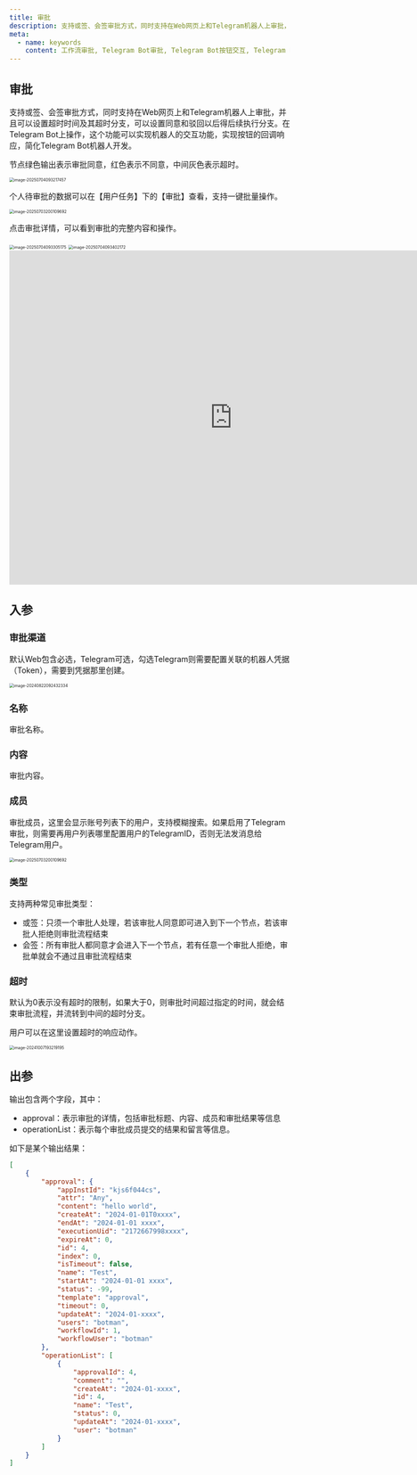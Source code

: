 ```yaml
---
title: 审批
description: 支持或签、会签审批方式，同时支持在Web网页上和Telegram机器人上审批，并且可以设置超时时间及其超时分支，可以设置同意和驳回以后得后续执行分支。
meta:
  - name: keywords
    content: 工作流审批, Telegram Bot审批, Telegram Bot按钮交互, Telegram Bot按钮响应, 网页审批, 审批流引擎, 审批流框架, 低代码, AI工作流, 流程引擎
---
```


## 审批

支持或签、会签审批方式，同时支持在Web网页上和Telegram机器人上审批，并且可以设置超时时间及其超时分支，可以设置同意和驳回以后得后续执行分支。在Telegram Bot上操作，这个功能可以实现机器人的交互功能，实现按钮的回调响应，简化Telegram Bot机器人开发。

节点绿色输出表示审批同意，红色表示不同意，中间灰色表示超时。

<img src="./img/approval.png" alt="image-20250704093217457" style="zoom:50%;" />

个人待审批的数据可以在【用户任务】下的【审批】查看，支持一键批量操作。

<img src="./img/approval_user_list.png" alt="image-20250703200109692" style="zoom:50%;" />

点击审批详情，可以看到审批的完整内容和操作。

<img src="./img/approval_detail.png" alt="image-20250704093305175" style="zoom:50%;" />

<img src="./img/done_approval_list.png" alt="image-20250704093402172" style="zoom:50%;" />

<iframe 
    width="800" 
    height="600" 
    src="https://www.youtube.com/embed/vjKWLpJLr7c"  frameborder="0" 
    allow="accelerometer; autoplay; encrypted-media; gyroscope; picture-in-picture" 
    allowfullscreen>
</iframe>



## 入参

### 审批渠道

默认Web包含必选，Telegram可选，勾选Telegram则需要配置关联的机器人凭据（Token），需要到凭据那里创建。

<img src="./img/approval_input_channel.png" alt="image-20240822092432334" style="zoom:50%;" />

### 名称

审批名称。



### 内容

审批内容。



### 成员

审批成员，这里会显示账号列表下的用户，支持模糊搜索。如果启用了Telegram审批，则需要再用户列表哪里配置用户的TelegramID，否则无法发消息给Telegram用户。

<img src="./img/approval_user_list.png" alt="image-20250703200109692" style="zoom:50%;" />

### 类型

支持两种常见审批类型：

- 或签：只须一个审批人处理，若该审批人同意即可进入到下一个节点，若该审批人拒绝则审批流程结束
- 会签：所有审批人都同意才会进入下一个节点，若有任意一个审批人拒绝，审批单就会不通过且审批流程结束



### 超时

默认为0表示没有超时的限制，如果大于0，则审批时间超过指定的时间，就会结束审批流程，并流转到中间的超时分支。

用户可以在这里设置超时的响应动作。

<img src="./img/approval_input_timeout.png" alt="image-20241007193219195" style="zoom:50%;" />

## 出参

输出包含两个字段，其中：

- approval：表示审批的详情，包括审批标题、内容、成员和审批结果等信息
- operationList：表示每个审批成员提交的结果和留言等信息。

如下是某个输出结果：

```json
[
    {
        "approval": {
            "appInstId": "kjs6f044cs",
            "attr": "Any",
            "content": "hello world",
            "createAt": "2024-01-01T0xxxx",
            "endAt": "2024-01-01 xxxx",
            "executionUid": "2172667998xxxx",
            "expireAt": 0,
            "id": 4,
            "index": 0,
            "isTimeout": false,
            "name": "Test",
            "startAt": "2024-01-01 xxxx",
            "status": -99,
            "template": "approval",
            "timeout": 0,
            "updateAt": "2024-01-xxxx",
            "users": "botman",
            "workflowId": 1,
            "workflowUser": "botman"
        },
        "operationList": [
            {
                "approvalId": 4,
                "comment": "",
                "createAt": "2024-01-xxxx",
                "id": 4,
                "name": "Test",
                "status": 0,
                "updateAt": "2024-01-xxxx",
                "user": "botman"
            }
        ]
    }
]
```

